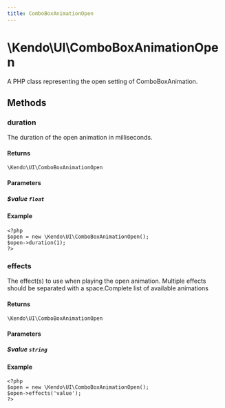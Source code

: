 ```yaml
---
title: ComboBoxAnimationOpen
---
```


# \Kendo\UI\ComboBoxAnimationOpen

A PHP class representing the open setting of ComboBoxAnimation.


## Methods

### duration
The duration of the open animation in milliseconds.

#### Returns
`\Kendo\UI\ComboBoxAnimationOpen`

#### Parameters

##### $value `float`



#### Example 
    <?php
    $open = new \Kendo\UI\ComboBoxAnimationOpen();
    $open->duration(1);
    ?>

### effects
The effect(s) to use when playing the open animation. Multiple effects should be separated with a space.Complete list of available animations

#### Returns
`\Kendo\UI\ComboBoxAnimationOpen`

#### Parameters

##### $value `string`



#### Example 
    <?php
    $open = new \Kendo\UI\ComboBoxAnimationOpen();
    $open->effects('value');
    ?>

